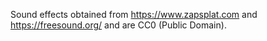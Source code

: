Sound effects obtained from https://www.zapsplat.com and https://freesound.org/ and are CC0 (Public Domain).

